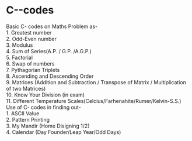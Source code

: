 # C--codes

Basic C- codes on Maths Problem as- <br>
                                1.   Greatest number <br>
                                2.   Odd-Even number <br>
                                3.   Modulus <br>
                                4.   Sum of Series(A.P. / G.P. /A.G.P.) <br>
                                5.   Factorial <br>
                                6.   Swap of numbers <br>
                                7.   Pythagorian Triplets <br>
                                8.   Ascending and Descending Order <br> 
                                9.   Matrices (Addition and Subtraction / Transpose of Matrix / Multiplication of two Matrices) <br>
                                10.  Know Your Division (in exam) <br>
                                11.  Different Temperature Scales(Celcius/Farhenahite/Rumer/Kelvin-S.S.) <br>
Use of C- codes in finding out- <br>
                                1.   ASCII Value <br>
                                2.   Pattern Printing <br>
                                3.   My Mandir (Home Disigning 1/2) <br>
                                4.   Calendar (Day Founder/Leap Year/Odd Days) <br>
